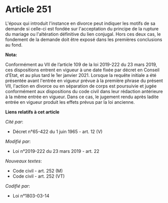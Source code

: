 # Article 251

L'époux qui introduit l'instance en divorce peut indiquer les motifs de sa demande si celle-ci est fondée sur l'acceptation
du principe de la rupture du mariage ou l'altération définitive du lien conjugal. Hors ces deux cas, le fondement de la
demande doit être exposé dans les premières conclusions au fond.

**Nota:**

Conformément au VII de l’article 109 de la loi 2019-222 du 23 mars 2019, ces dispositions entrent en vigueur à une date fixée
par décret en Conseil d'Etat, et au plus tard le 1er janvier 2021. Lorsque la requête initiale a été présentée avant l'entrée
en vigueur prévue à la première phrase du présent VII, l'action en divorce ou en séparation de corps est poursuivie et jugée
conformément aux dispositions du code civil dans leur rédaction antérieure à la même entrée en vigueur. Dans ce cas, le
jugement rendu après ladite entrée en vigueur produit les effets prévus par la loi ancienne.

**Liens relatifs à cet article**

_Cité par_:

  - Décret n°65-422 du 1 juin 1965 - art. 12 (V)

_Modifié par_:

  - Loi n°2019-222 du 23 mars 2019 - art. 22

_Nouveaux textes_:

  - Code civil - art. 252 (M)
  - Code civil - art. 252 (VT)

_Codifié par_:

  - Loi n°1803-03-14
